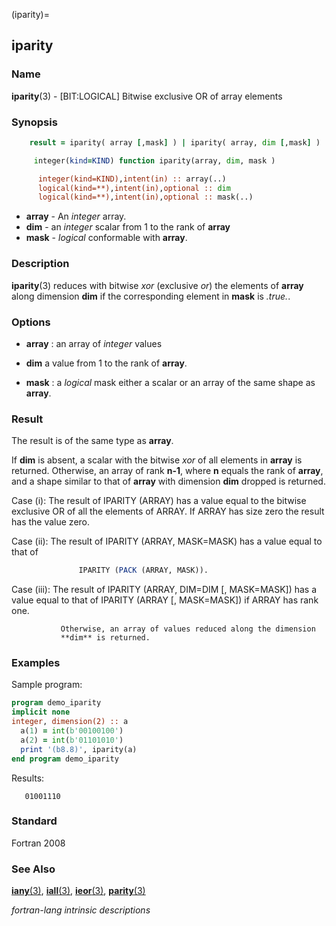 (iparity)=
## iparity

### **Name**

**iparity**(3) - \[BIT:LOGICAL\] Bitwise exclusive OR of array elements

### **Synopsis**

```fortran
    result = iparity( array [,mask] ) | iparity( array, dim [,mask] )
```

```fortran
     integer(kind=KIND) function iparity(array, dim, mask )

      integer(kind=KIND),intent(in) :: array(..)
      logical(kind=**),intent(in),optional :: dim
      logical(kind=**),intent(in),optional :: mask(..)
```

- **array** - An _integer_ array.
- **dim** - an _integer_ scalar from 1 to the rank of **array**
- **mask** - _logical_ conformable with **array**.

### **Description**

**iparity**(3) reduces with bitwise _xor_ (exclusive _or_) the elements
of **array** along dimension **dim** if the corresponding element in
**mask** is _.true._.

### **Options**

- **array**
  : an array of _integer_ values

- **dim** a value from 1 to the rank of **array**.

- **mask**
  : a _logical_ mask either a scalar or an array of the same shape
  as **array**.

### **Result**

The result is of the same type as **array**.

If **dim** is absent, a scalar with the bitwise _xor_ of all elements in **array**
is returned. Otherwise, an array of rank **n-1**, where **n** equals the
rank of **array**, and a shape similar to that of **array** with dimension **dim**
dropped is returned.

Case (i): The result of IPARITY (ARRAY) has a value equal to the
bitwise exclusive OR of all the elements of ARRAY. If
ARRAY has size zero the result has the value zero.

Case (ii): The result of IPARITY (ARRAY, MASK=MASK) has a value
equal to that of

```fortran
               IPARITY (PACK (ARRAY, MASK)).
```

Case (iii): The result of IPARITY (ARRAY, DIM=DIM [, MASK=MASK])
has a value equal to that of IPARITY (ARRAY [, MASK=MASK])
if ARRAY has rank one.

               Otherwise, an array of values reduced along the dimension
               **dim** is returned.

### **Examples**

Sample program:

```fortran
program demo_iparity
implicit none
integer, dimension(2) :: a
  a(1) = int(b'00100100')
  a(2) = int(b'01101010')
  print '(b8.8)', iparity(a)
end program demo_iparity
```

Results:

```
   01001110
```

### **Standard**

Fortran 2008

### **See Also**

[**iany**(3)](#iany),
[**iall**(3)](#iall),
[**ieor**(3)](#ieor),
[**parity**(3)](#parity)

_fortran-lang intrinsic descriptions_

